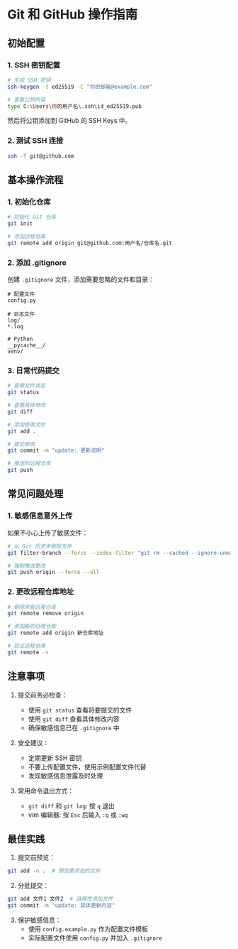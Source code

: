 # Git 和 GitHub 操作指南

## 初始配置

### 1. SSH 密钥配置
```bash
# 生成 SSH 密钥
ssh-keygen -t ed25519 -C "你的邮箱@example.com"

# 查看公钥内容
type C:\Users\你的用户名\.ssh\id_ed25519.pub
```
然后将公钥添加到 GitHub 的 SSH Keys 中。

### 2. 测试 SSH 连接
```bash
ssh -T git@github.com
```

## 基本操作流程

### 1. 初始化仓库
```bash
# 初始化 Git 仓库
git init

# 添加远程仓库
git remote add origin git@github.com:用户名/仓库名.git
```

### 2. 添加 .gitignore
创建 `.gitignore` 文件，添加需要忽略的文件和目录：
```plaintext
# 配置文件
config.py

# 日志文件
log/
*.log

# Python
__pycache__/
venv/
```

### 3. 日常代码提交
```bash
# 查看文件状态
git status

# 查看具体修改
git diff

# 添加修改文件
git add .

# 提交修改
git commit -m "update: 更新说明"

# 推送到远程仓库
git push
```

## 常见问题处理

### 1. 敏感信息意外上传
如果不小心上传了敏感文件：
```bash
# 从 Git 历史中删除文件
git filter-branch --force --index-filter "git rm --cached --ignore-unmatch 敏感文件路径" --prune-empty --tag-name-filter cat -- --all

# 强制推送更改
git push origin --force --all
```

### 2. 更改远程仓库地址
```bash
# 删除原有远程仓库
git remote remove origin

# 添加新的远程仓库
git remote add origin 新仓库地址

# 验证远程仓库
git remote -v
```

## 注意事项

1. 提交前务必检查：
   - 使用 `git status` 查看将要提交的文件
   - 使用 `git diff` 查看具体修改内容
   - 确保敏感信息已在 `.gitignore` 中

2. 安全建议：
   - 定期更新 SSH 密钥
   - 不要上传配置文件，使用示例配置文件代替
   - 发现敏感信息泄露及时处理

3. 常用命令退出方式：
   - `git diff` 和 `git log`: 按 `q` 退出
   - vim 编辑器: 按 `Esc` 后输入 `:q` 或 `:wq`

## 最佳实践

1. 提交前预览：
```bash
git add -n .  # 预览要添加的文件
```

2. 分批提交：
```bash
git add 文件1 文件2  # 选择性添加文件
git commit -m "update: 具体更新内容"
```

3. 保护敏感信息：
   - 使用 `config.example.py` 作为配置文件模板
   - 实际配置文件使用 `config.py` 并加入 `.gitignore`